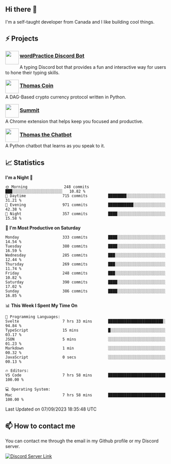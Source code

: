 <h2>Hi there 👋</h2>

<p>I'm a self-taught developer from Canada and I like building cool things.</p>

<h2>⚡ Projects</h2>

<img align="left" src="https://i.imgur.com/BIzs17V.png" width="42" height="42" />
<h3><a target="_blank" href="https://wordpractice.principle.sh/">wordPractice Discord Bot</a></h3>
<p>A typing Discord bot that provides a fun and interactive way for users to hone their typing skills.</p>

<img align="left" src="https://i.imgur.com/4FdQpgN.png" width="42" height="42" />
<h3><a href="https://github.com/principle105/thomas-coin">Thomas Coin</a></h3>
<p>A DAG-Based crypto currency protocol written in Python.</p>

<img align="left" src="https://i.imgur.com/Ly8Atho.png" width="42" height="42" />
<h3><a href="https://summit.sh/">Summit</a></h3>
<p>A Chrome extension that helps keep you focused and productive.</p>

<img align="left" src="https://i.imgur.com/hA9YF2s.png" width="42" height="42" />
<h3><a href="https://github.com/principle105/thomasthechatbot">Thomas the Chatbot</a></h3>
<p>A Python chatbot that learns as you speak to it.</p>

<h2>📈 Statistics</h2>

<!--START_SECTION:waka-->
**I'm a Night 🦉** 

```text
🌞 Morning                248 commits         ███░░░░░░░░░░░░░░░░░░░░░░   10.82 % 
🌆 Daytime                715 commits         ████████░░░░░░░░░░░░░░░░░   31.21 % 
🌃 Evening                971 commits         ███████████░░░░░░░░░░░░░░   42.38 % 
🌙 Night                  357 commits         ████░░░░░░░░░░░░░░░░░░░░░   15.58 % 
```
📅 **I'm Most Productive on Saturday** 

```text
Monday                   333 commits         ████░░░░░░░░░░░░░░░░░░░░░   14.54 % 
Tuesday                  380 commits         ████░░░░░░░░░░░░░░░░░░░░░   16.59 % 
Wednesday                285 commits         ███░░░░░░░░░░░░░░░░░░░░░░   12.44 % 
Thursday                 269 commits         ███░░░░░░░░░░░░░░░░░░░░░░   11.74 % 
Friday                   248 commits         ███░░░░░░░░░░░░░░░░░░░░░░   10.82 % 
Saturday                 390 commits         ████░░░░░░░░░░░░░░░░░░░░░   17.02 % 
Sunday                   386 commits         ████░░░░░░░░░░░░░░░░░░░░░   16.85 % 
```


📊 **This Week I Spent My Time On** 

```text
💬 Programming Languages: 
Svelte                   7 hrs 33 mins       ████████████████████████░   94.84 % 
TypeScript               15 mins             █░░░░░░░░░░░░░░░░░░░░░░░░   03.17 % 
JSON                     5 mins              ░░░░░░░░░░░░░░░░░░░░░░░░░   01.23 % 
Markdown                 1 min               ░░░░░░░░░░░░░░░░░░░░░░░░░   00.32 % 
JavaScript               0 secs              ░░░░░░░░░░░░░░░░░░░░░░░░░   00.13 % 

🔥 Editors: 
VS Code                  7 hrs 58 mins       █████████████████████████   100.00 % 

💻 Operating System: 
Mac                      7 hrs 58 mins       █████████████████████████   100.00 % 
```


 Last Updated on 07/09/2023 18:35:48 UTC
<!--END_SECTION:waka-->

<h2>📫 How to contact me</h2>

You can contact me through the email in my Github profile or my Discord server.

[![Discord Server Link](https://dcbadge.vercel.app/api/server/DHnk46C)](https://discord.gg/DHnk46C)

